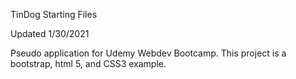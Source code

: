 TinDog Starting Files


Updated 1/30/2021

Pseudo application for Udemy Webdev Bootcamp. This project is a bootstrap, html 5, and CSS3 example. 
